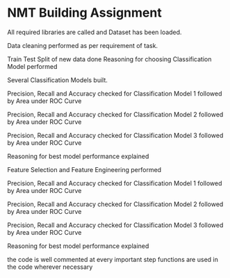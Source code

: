# NMT Building Assignment

All required libraries are called and Dataset has been loaded.

Data cleaning performed as per requirement of task.

Train Test Split of new data done
Reasoning for choosing Classification Model performed

Several Classification Models built.

Precision, Recall and Accuracy checked for Classification Model 1 followed by Area under ROC Curve

Precision, Recall and Accuracy checked for Classification Model 2 followed by Area under ROC Curve

Precision, Recall and Accuracy checked for Classification Model 3 followed by Area under ROC Curve

Reasoning for best model performance explained

Feature Selection and Feature Engineering performed

Precision, Recall and Accuracy checked for Classification Model 1 followed by Area under ROC Curve

Precision, Recall and Accuracy checked for Classification Model 2 followed by Area under ROC Curve

Precision, Recall and Accuracy checked for Classification Model 3 followed by Area under ROC Curve

Reasoning for best model performance explained

the code is well commented at every important step
functions are used in the code wherever necessary







